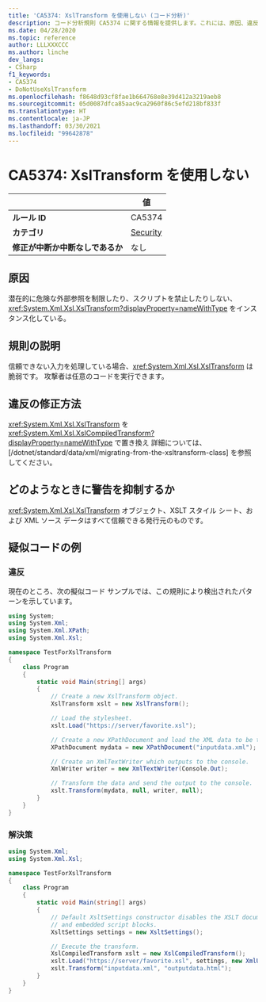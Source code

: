 ```yaml
---
title: 'CA5374: XslTransform を使用しない (コード分析)'
description: コード分析規則 CA5374 に関する情報を提供します。これには、原因、違反の修正方法、およびそれを抑制するタイミングなどが含まれます。
ms.date: 04/28/2020
ms.topic: reference
author: LLLXXXCCC
ms.author: linche
dev_langs:
- CSharp
f1_keywords:
- CA5374
- DoNotUseXslTransform
ms.openlocfilehash: f8648d93cf8fae1b664768e8e39d412a3219aeb8
ms.sourcegitcommit: 05d0087dfca85aac9ca2960f86c5efd218bf833f
ms.translationtype: HT
ms.contentlocale: ja-JP
ms.lasthandoff: 03/30/2021
ms.locfileid: "99642878"
---
```

# <a name="ca5374-do-not-use-xsltransform"></a>CA5374: XslTransform を使用しない

| | 値 |
|-|-|
| **ルール ID** |CA5374|
| **カテゴリ** |[Security](security-warnings.md)|
| **修正が中断か中断なしであるか** |なし|

## <a name="cause"></a>原因

潜在的に危険な外部参照を制限したり、スクリプトを禁止したりしない、<xref:System.Xml.Xsl.XslTransform?displayProperty=nameWithType> をインスタンス化している。

## <a name="rule-description"></a>規則の説明

信頼できない入力を処理している場合、<xref:System.Xml.Xsl.XslTransform> は脆弱です。 攻撃者は任意のコードを実行できます。

## <a name="how-to-fix-violations"></a>違反の修正方法

<xref:System.Xml.Xsl.XslTransform> を <xref:System.Xml.Xsl.XslCompiledTransform?displayProperty=nameWithType> で置き換え 詳細については、[/dotnet/standard/data/xml/migrating-from-the-xsltransform-class] を参照してください。

## <a name="when-to-suppress-warnings"></a>どのようなときに警告を抑制するか

<xref:System.Xml.Xsl.XslTransform> オブジェクト、XSLT スタイル シート、および XML ソース データはすべて信頼できる発行元のものです。

## <a name="pseudo-code-examples"></a>疑似コードの例

### <a name="violation"></a>違反

現在のところ、次の擬似コード サンプルでは、この規則により検出されたパターンを示しています。

```csharp
using System;
using System.Xml;
using System.Xml.XPath;
using System.Xml.Xsl;

namespace TestForXslTransform
{
    class Program
    {
        static void Main(string[] args)
        {
            // Create a new XslTransform object.
            XslTransform xslt = new XslTransform();

            // Load the stylesheet.
            xslt.Load("https://server/favorite.xsl");

            // Create a new XPathDocument and load the XML data to be transformed.
            XPathDocument mydata = new XPathDocument("inputdata.xml");

            // Create an XmlTextWriter which outputs to the console.
            XmlWriter writer = new XmlTextWriter(Console.Out);

            // Transform the data and send the output to the console.
            xslt.Transform(mydata, null, writer, null);
        }
    }
}
```

### <a name="solution"></a>解決策

```csharp
using System.Xml;
using System.Xml.Xsl;

namespace TestForXslTransform
{
    class Program
    {
        static void Main(string[] args)
        {
            // Default XsltSettings constructor disables the XSLT document() function
            // and embedded script blocks.
            XsltSettings settings = new XsltSettings();

            // Execute the transform.
            XslCompiledTransform xslt = new XslCompiledTransform();
            xslt.Load("https://server/favorite.xsl", settings, new XmlUrlResolver());
            xslt.Transform("inputdata.xml", "outputdata.html");
        }
    }
}
```

